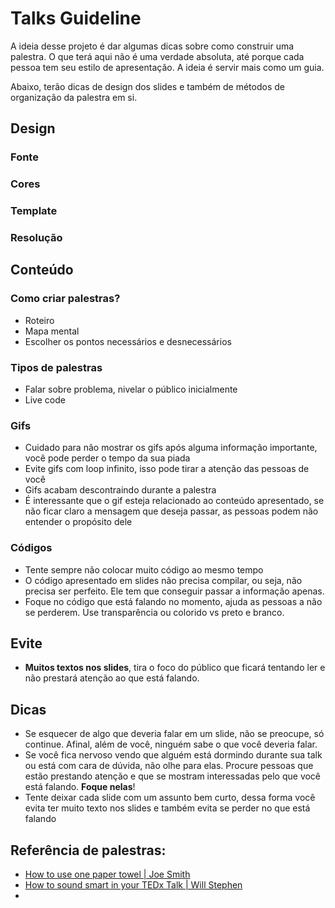 # Talks Guideline
A ideia desse projeto é dar algumas dicas sobre como construir uma palestra. O que terá aqui não é uma verdade absoluta, até porque cada pessoa tem seu estilo de apresentação. A ideia é servir mais como um guia.

Abaixo, terão dicas de design dos slides e também de métodos de organização da palestra em si.

## Design

### Fonte

### Cores

### Template

### Resolução

## Conteúdo

### Como criar palestras?
- Roteiro
- Mapa mental
- Escolher os pontos necessários e desnecessários

### Tipos de palestras
- Falar sobre problema, nivelar o público inicialmente
- Live code

### Gifs
- Cuidado para não mostrar os gifs após alguma informação importante, você pode perder o tempo da sua piada
- Evite gifs com loop infinito, isso pode tirar a atenção das pessoas de você
- Gifs acabam descontraindo durante a palestra
- É interessante que o gif esteja relacionado ao conteúdo apresentado, se não ficar claro a mensagem que deseja passar, as pessoas podem não entender o propósito dele

### Códigos
- Tente sempre não colocar muito código ao mesmo tempo
- O código apresentado em slides não precisa compilar, ou seja, não precisa ser perfeito. Ele tem que conseguir passar a informação apenas.
- Foque no código que está falando no momento, ajuda as pessoas a não se perderem. Use transparência ou colorido vs preto e branco.

## Evite
- **Muitos textos nos slides**, tira o foco do público que ficará tentando ler e não prestará atenção ao que está falando.

## Dicas
- Se esquecer de algo que deveria falar em um slide, não se preocupe, só continue. Afinal, além de você, ninguém sabe o que você deveria falar.
- Se você fica nervoso vendo que alguém está dormindo durante sua talk ou está com cara de dúvida, não olhe para elas. Procure pessoas que estão prestando atenção e que se mostram interessadas pelo que você está falando. **Foque nelas**!
- Tente deixar cada slide com um assunto bem curto, dessa forma você evita ter muito texto nos slides e também evita se perder no que está falando

## Referência de palestras:
- [How to use one paper towel | Joe Smith](https://www.youtube.com/watch?v=2FMBSblpcrc)
- [How to sound smart in your TEDx Talk | Will Stephen](https://www.youtube.com/watch?v=8S0FDjFBj8o)
- 
